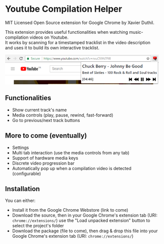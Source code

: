 # Youtube Compilation Helper
MIT Licensed Open Source extension for Google Chrome by Xavier Duthil.  

This extension provides useful functionalities when watching music-compilation videos on Youtube.  
It works by scanning for a timestamped tracklist in the video description and uses it to build its own interactive tracklist.

![Screenshot](img/screenshot.png)

## Functionalities
- Show current track's name
- Media controls (play, pause, rewind, fast-forward)
- Go to previous/next track buttons

## More to come (eventually)
- Settings
- Multi tab interaction (use the media controls from any tab)
- Support of hardware media keys
- Discrete video progression bar
- Automatically pop up when a compilation video is detected (configurable)

## Installation
You can either:
- Install it from the Google Chrome Webstore (link to come)
- Download the source, then in your Google Chrome's extension tab (URI: `chrome://extensions/`) use the "Load unpacked extension" button to select the project's folder
- Download the package (file to come), then drag & drop this file into your Google Chrome's extension tab (URI: `chrome://extensions/`)
